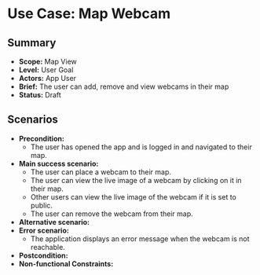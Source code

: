 # Use Case: Map Webcam

## Summary

- **Scope:** Map View
- **Level:** User Goal
- **Actors:** App User
- **Brief:** The user can add, remove and view webcams in their map
- **Status:** Draft

## Scenarios

- **Precondition:**
  - The user has opened the app and is logged in and navigated to their map.
- **Main success scenario:**
  - The user can place a webcam to their map.
  - The user can view the live image of a webcam by clicking on it in their map.
  - Other users can view the live image of the webcam if it is set to public.
  - The user can remove the webcam from their map.
- **Alternative scenario:**
- **Error scenario:**
  - The application displays an error message when the webcam is not reachable.
- **Postcondition:**
- **Non-functional Constraints:**
